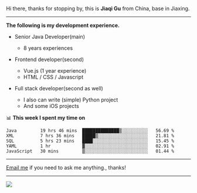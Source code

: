 Hi there, thanks for stopping by, this is **Jiaqi Gu** from China, base in Jiaxing.

---

**The following is my development experience.**

- Senior Java Developer(main)
  - 8 years experiences

- Frontend developer(second)
  - Vue.js (1 year experience)
  - HTML / CSS / Javascript
  
- Full stack developer(second as well)
  - I also can write (simple) Python project
  - And some iOS projects

📊 **This week I spent my time on**
<!--START_SECTION:waka-->
```text
Java         19 hrs 46 mins  ██████████████▒░░░░░░░░░░   56.69 % 
XML          7 hrs 36 mins   █████▒░░░░░░░░░░░░░░░░░░░   21.81 % 
SQL          5 hrs 23 mins   ████░░░░░░░░░░░░░░░░░░░░░   15.45 % 
YAML         1 hr            ▓░░░░░░░░░░░░░░░░░░░░░░░░   02.91 % 
JavaScript   30 mins         ▒░░░░░░░░░░░░░░░░░░░░░░░░   01.44 % 
```
<!--END_SECTION:waka-->

---

[Email me](mailto:droidqw@gmail.com?subject=Hiring_from_GitHub) if you need to ask me anything., thanks!

---

![]( https://visitor-badge.glitch.me/badge?page_id=githubgujiaqi)
